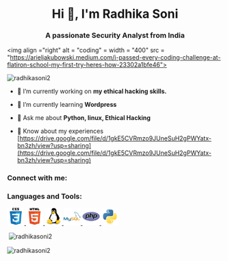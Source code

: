 <h1 align="center">Hi 👋, I'm Radhika Soni</h1>
<h3 align="center">A passionate Security Analyst from India</h3>

<img align ="right" alt = "coding" = width = "400" src = "https://arieljakubowski.medium.com/i-passed-every-coding-challenge-at-flatiron-school-my-first-try-heres-how-23302a1bfe46">

<p align="left"> <img src="https://komarev.com/ghpvc/?username=radhikasoni2&label=Profile%20views&color=0e75b6&style=flat"alt="radhikasoni2" /> </p>

- 🔭 I’m currently working on **my ethical hacking skills.**

- 🌱 I’m currently learning **Wordpress**

- 💬 Ask me about **Python, linux, Ethical Hacking**

- 📄 Know about my experiences [https://drive.google.com/file/d/1gkE5CVRmzo9JUneSuH2gPWYatx-bn3zh/view?usp=sharing](https://drive.google.com/file/d/1gkE5CVRmzo9JUneSuH2gPWYatx-bn3zh/view?usp=sharing)

<h3 align="left">Connect with me:</h3>
<p align="left">
</p>

<h3 align="left">Languages and Tools:</h3>
<p align="left"> <a href="https://www.w3schools.com/css/" target="_blank" rel="noreferrer"> <img src="https://raw.githubusercontent.com/devicons/devicon/master/icons/css3/css3-original-wordmark.svg" alt="css3" width="40" height="40"/> </a> <a href="https://www.w3.org/html/" target="_blank" rel="noreferrer"> <img src="https://raw.githubusercontent.com/devicons/devicon/master/icons/html5/html5-original-wordmark.svg" alt="html5" width="40" height="40"/> </a> <a href="https://www.linux.org/" target="_blank" rel="noreferrer"> <img src="https://raw.githubusercontent.com/devicons/devicon/master/icons/linux/linux-original.svg" alt="linux" width="40" height="40"/> </a> <a href="https://www.mysql.com/" target="_blank" rel="noreferrer"> <img src="https://raw.githubusercontent.com/devicons/devicon/master/icons/mysql/mysql-original-wordmark.svg" alt="mysql" width="40" height="40"/> </a> <a href="https://www.php.net" target="_blank" rel="noreferrer"> <img src="https://raw.githubusercontent.com/devicons/devicon/master/icons/php/php-original.svg" alt="php" width="40" height="40"/> </a> <a href="https://www.python.org" target="_blank" rel="noreferrer"> <img src="https://raw.githubusercontent.com/devicons/devicon/master/icons/python/python-original.svg" alt="python" width="40" height="40"/> </a> </p>

<p>&nbsp;<img align="center" src="https://github-readme-stats.vercel.app/api?username=radhikasoni2&show_icons=true&locale=en" alt="radhikasoni2" /></p>

<p><img align="center" src="https://github-readme-streak-stats.herokuapp.com/?user=radhikasoni2&" alt="radhikasoni2" /></p>

